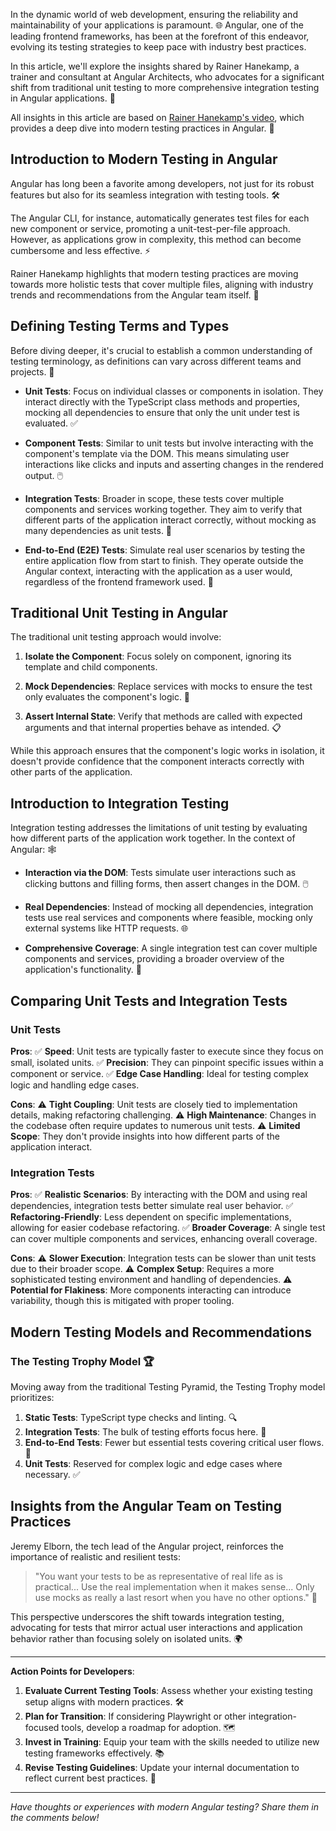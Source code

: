 In the dynamic world of web development, ensuring the reliability and maintainability of your applications is paramount. 🌐 Angular, one of the leading frontend frameworks, has been at the forefront of this endeavor, evolving its testing strategies to keep pace with industry best practices.

In this article, we'll explore the insights shared by Rainer Hanekamp, a trainer and consultant at Angular Architects, who advocates for a significant shift from traditional unit testing to more comprehensive integration testing in Angular applications. 🚀

All insights in this article are based on [Rainer Hanekamp's video](https://youtu.be/lbiOP-VLKGI?si=P6xVa5GFV1VmGEw6), which provides a deep dive into modern testing practices in Angular. 🎥

## Introduction to Modern Testing in Angular

Angular has long been a favorite among developers, not just for its robust features but also for its seamless integration with testing tools. 🛠️

The Angular CLI, for instance, automatically generates test files for each new component or service, promoting a unit-test-per-file approach. However, as applications grow in complexity, this method can become cumbersome and less effective. ⚡

Rainer Hanekamp highlights that modern testing practices are moving towards more holistic tests that cover multiple files, aligning with industry trends and recommendations from the Angular team itself. 🌟

## Defining Testing Terms and Types

Before diving deeper, it's crucial to establish a common understanding of testing terminology, as definitions can vary across different teams and projects. 📖

- **Unit Tests**: Focus on individual classes or components in isolation. They interact directly with the TypeScript class methods and properties, mocking all dependencies to ensure that only the unit under test is evaluated. ✅

- **Component Tests**: Similar to unit tests but involve interacting with the component's template via the DOM. This means simulating user interactions like clicks and inputs and asserting changes in the rendered output. 🖱️

- **Integration Tests**: Broader in scope, these tests cover multiple components and services working together. They aim to verify that different parts of the application interact correctly, without mocking as many dependencies as unit tests. 🤝

- **End-to-End (E2E) Tests**: Simulate real user scenarios by testing the entire application flow from start to finish. They operate outside the Angular context, interacting with the application as a user would, regardless of the frontend framework used. 🔄

## Traditional Unit Testing in Angular

The traditional unit testing approach would involve:

1. **Isolate the Component**: Focus solely on component, ignoring its template and child components.

2. **Mock Dependencies**: Replace services with mocks to ensure the test only evaluates the component's logic. 🧩

3. **Assert Internal State**: Verify that methods are called with expected arguments and that internal properties behave as intended. 📋

While this approach ensures that the component's logic works in isolation, it doesn't provide confidence that the component interacts correctly with other parts of the application.

## Introduction to Integration Testing

Integration testing addresses the limitations of unit testing by evaluating how different parts of the application work together. In the context of Angular: 🕸️

- **Interaction via the DOM**: Tests simulate user interactions such as clicking buttons and filling forms, then assert changes in the DOM. 🖱️

- **Real Dependencies**: Instead of mocking all dependencies, integration tests use real services and components where feasible, mocking only external systems like HTTP requests. 🌐
- **Comprehensive Coverage**: A single integration test can cover multiple components and services, providing a broader overview of the application's functionality. 🌟

## Comparing Unit Tests and Integration Tests

### Unit Tests

**Pros**:
✅ **Speed**: Unit tests are typically faster to execute since they focus on small, isolated units.
✅ **Precision**: They can pinpoint specific issues within a component or service.
✅ **Edge Case Handling**: Ideal for testing complex logic and handling edge cases.

**Cons**:
⚠️ **Tight Coupling**: Unit tests are closely tied to implementation details, making refactoring challenging.
⚠️ **High Maintenance**: Changes in the codebase often require updates to numerous unit tests.
⚠️ **Limited Scope**: They don't provide insights into how different parts of the application interact.

### Integration Tests

**Pros**:
✅ **Realistic Scenarios**: By interacting with the DOM and using real dependencies, integration tests better simulate real user behavior.
✅ **Refactoring-Friendly**: Less dependent on specific implementations, allowing for easier codebase refactoring.
✅ **Broader Coverage**: A single test can cover multiple components and services, enhancing overall coverage.

**Cons**:
⚠️ **Slower Execution**: Integration tests can be slower than unit tests due to their broader scope.
⚠️ **Complex Setup**: Requires a more sophisticated testing environment and handling of dependencies.
⚠️ **Potential for Flakiness**: More components interacting can introduce variability, though this is mitigated with proper tooling.

## Modern Testing Models and Recommendations

### The Testing Trophy Model 🏆

Moving away from the traditional Testing Pyramid, the Testing Trophy model prioritizes:

1. **Static Tests**: TypeScript type checks and linting. 🔍
2. **Integration Tests**: The bulk of testing efforts focus here. 🤝
3. **End-to-End Tests**: Fewer but essential tests covering critical user flows. 🔄
4. **Unit Tests**: Reserved for complex logic and edge cases where necessary. ✅

## Insights from the Angular Team on Testing Practices

Jeremy Elborn, the tech lead of the Angular project, reinforces the importance of realistic and resilient tests:

> "You want your tests to be as representative of real life as is practical... Use the real implementation when it makes sense... Only use mocks as really a last resort when you have no other options." 🎤

This perspective underscores the shift towards integration testing, advocating for tests that mirror actual user interactions and application behavior rather than focusing solely on isolated units. 🌍

---

**Action Points for Developers**:

1. **Evaluate Current Testing Tools**: Assess whether your existing testing setup aligns with modern practices. 🛠️
2. **Plan for Transition**: If considering Playwright or other integration-focused tools, develop a roadmap for adoption. 🗺️
3. **Invest in Training**: Equip your team with the skills needed to utilize new testing frameworks effectively. 📚
4. **Revise Testing Guidelines**: Update your internal documentation to reflect current best practices. 📝

---

_Have thoughts or experiences with modern Angular testing? Share them in the comments below!_
